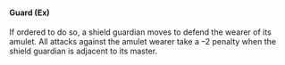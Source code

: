#### **Guard** (Ex)

If ordered to do so, a shield guardian moves to defend the wearer of its amulet. All attacks against the amulet wearer take a –2 penalty when the shield guardian is adjacent to its master.